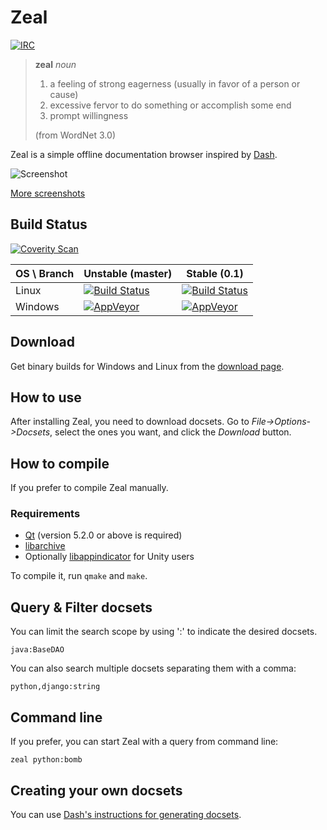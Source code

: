 # Zeal

[![IRC](https://img.shields.io/badge/irc-%23zealdocs-blue.svg?style=flat-square)](https://kiwiirc.com/client/irc.freenode.net/#zealdocs)

> **zeal** *noun*
>
> 1. a feeling of strong eagerness (usually in favor of a person or cause)
> 2. excessive fervor to do something or accomplish some end
> 3. prompt willingness
>
> (from WordNet 3.0)

Zeal is a simple offline documentation browser inspired by [Dash](http://kapeli.com/dash/).

![Screenshot](http://i.imgur.com/SiLvpz8.png)

[More screenshots](http://imgur.com/a/eVi97)

## Build Status

[![Coverity Scan](https://img.shields.io/coverity/scan/4271.svg?style=flat-square)](https://scan.coverity.com/projects/4271)

OS \ Branch | Unstable (master) | Stable (0.1)
------------|-------------------|-------------
Linux | [![Build Status](https://api.shippable.com/projects/54ac2ce4d46935d5fbc19b84/badge?branchName=master)](https://app.shippable.com/projects/54ac2ce4d46935d5fbc19b84/builds/latest) | [![Build Status](https://api.shippable.com/projects/54ac2ce4d46935d5fbc19b84/badge?branchName=0.1)](https://app.shippable.com/projects/54ac2ce4d46935d5fbc19b84/builds/latest)
Windows | [![AppVeyor](https://img.shields.io/appveyor/ci/trollixx/zeal/master.svg?style=flat-square)](https://ci.appveyor.com/project/trollixx/zeal) | [![AppVeyor](https://img.shields.io/appveyor/ci/trollixx/zeal/0.1.svg?style=flat-square)](https://ci.appveyor.com/project/trollixx/zeal)

## Download

Get binary builds for Windows and Linux from the [download page](http://zealdocs.org/download.html).

## How to use

After installing Zeal, you need to download docsets. Go to *File->Options->Docsets*, select the ones you want, and click the *Download* button.

## How to compile

If you prefer to compile Zeal manually.

### Requirements
* [Qt](https://www.qt.io/) (version 5.2.0 or above is required)
* [libarchive](http://libarchive.org/)
* Optionally [libappindicator](https://launchpad.net/libappindicator) for Unity users

To compile it, run `qmake` and `make`.

## Query & Filter docsets

You can limit the search scope by using ':' to indicate the desired docsets.

`java:BaseDAO`

You can also search multiple docsets separating them with a comma:

`python,django:string`

## Command line

If you prefer, you can start Zeal with a query from command line:

`zeal python:bomb`

## Creating your own docsets

You can use [Dash's instructions for generating docsets](http://kapeli.com/docsets).
